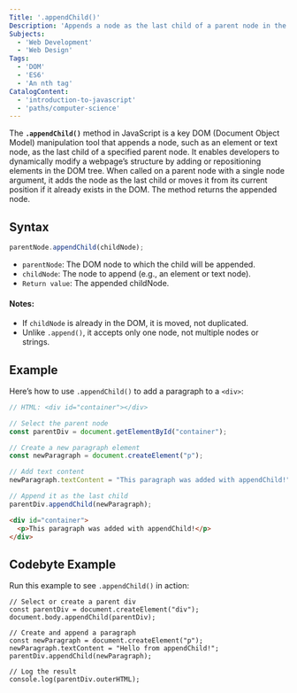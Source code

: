 ```yaml
---
Title: '.appendChild()'
Description: 'Appends a node as the last child of a parent node in the JavaScript DOM.'
Subjects:
  - 'Web Development'
  - 'Web Design'
Tags:
  - 'DOM'
  - 'ES6'
  - 'An nth tag'
CatalogContent:
  - 'introduction-to-javascript'
  - 'paths/computer-science'
---
```


The **`.appendChild()`** method in JavaScript is a key DOM (Document Object Model) manipulation tool that appends a node, such as an element or text node, as the last child of a specified parent node. It enables developers to dynamically modify a webpage’s structure by adding or repositioning elements in the DOM tree. When called on a parent node with a single node argument, it adds the node as the last child or moves it from its current position if it already exists in the DOM. The method returns the appended node.

## Syntax

```javascript
parentNode.appendChild(childNode);
```
* `parentNode`: The DOM node to which the child will be appended.
* `childNode`: The node to append (e.g., an element or text node).
* `Return value`: The appended childNode.

#### Notes:
* If `childNode` is already in the DOM, it is moved, not duplicated.
* Unlike `.append()`, it accepts only one node, not multiple nodes or strings.


## Example
Here’s how to use `.appendChild()` to add a paragraph to a `<div>`:

```javascript
// HTML: <div id="container"></div>

// Select the parent node
const parentDiv = document.getElementById("container");

// Create a new paragraph element
const newParagraph = document.createElement("p");

// Add text content
newParagraph.textContent = "This paragraph was added with appendChild!";

// Append it as the last child
parentDiv.appendChild(newParagraph);
```

```html
<div id="container">
  <p>This paragraph was added with appendChild!</p>
</div>
```

## Codebyte Example
Run this example to see `.appendChild()` in action:


```codebyte/js
// Select or create a parent div
const parentDiv = document.createElement("div");
document.body.appendChild(parentDiv);

// Create and append a paragraph
const newParagraph = document.createElement("p");
newParagraph.textContent = "Hello from appendChild!";
parentDiv.appendChild(newParagraph);

// Log the result
console.log(parentDiv.outerHTML);
```
